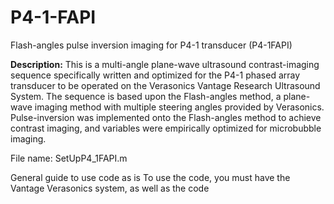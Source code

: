 # P4-1-FAPI
 Flash-angles pulse inversion imaging for P4-1 transducer (P4-1FAPI)
 
 **Description:**
   This is a multi-angle plane-wave ultrasound contrast-imaging sequence specifically written and optimized for the P4-1 phased array transducer to be operated on the Verasonics Vantage Research Ultrasound System. The sequence is based upon the Flash-angles method, a plane-wave imaging method with multiple steering angles provided by Verasonics. Pulse-inversion was implemented onto the Flash-angles method to achieve contrast imaging, and variables were empirically optimized for microbubble imaging. 

File name: SetUpP4_1FAPI.m 

General guide to use code as is
To use the code, you must have the Vantage Verasonics system, as well as the code 
